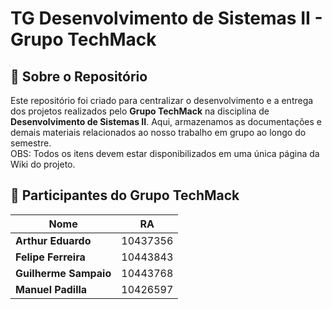 # TG Desenvolvimento de Sistemas II - Grupo TechMack  

## 📌 Sobre o Repositório  

Este repositório foi criado para centralizar o desenvolvimento e a entrega dos projetos realizados pelo **Grupo TechMack** na disciplina de **Desenvolvimento de Sistemas II**. Aqui, armazenamos as documentações e demais materiais relacionados ao nosso trabalho em grupo ao longo do semestre. <br>
OBS: Todos os itens devem estar disponibilizados em uma única página da Wiki do projeto. 

## 👥 Participantes do Grupo TechMack  

| Nome                | RA        |  
|---------------------|----------|  
| **Arthur Eduardo**  | 10437356 |  
| **Felipe Ferreira** | 10443843 |  
| **Guilherme Sampaio** | 10443768 |  
| **Manuel Padilla**  | 10426597 |  

